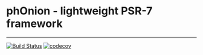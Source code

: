 # phOnion - lightweight PSR-7 framework

----

[![Build Status](https://travis-ci.org/phOnion/framework.svg?branch=master)](https://travis-ci.org/phOnion/framework)
[![codecov](https://codecov.io/gh/phOnion/framework/branch/master/graph/badge.svg)](https://codecov.io/gh/phOnion/framework)
